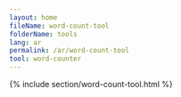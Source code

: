 ```yaml
---
layout: home
fileName: word-count-tool
folderName: tools
lang: ar
permalink: /ar/word-count-tool
tool: word-counter
---
```


{% include section/word-count-tool.html %}
